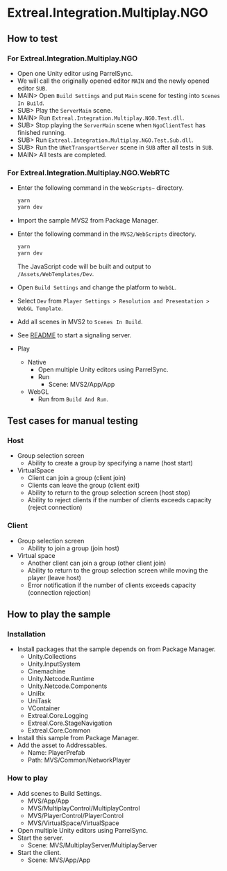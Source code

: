 # Extreal.Integration.Multiplay.NGO

## How to test

### For Extreal.Integration.Multiplay.NGO

- Open one Unity editor using ParrelSync.
- We will call the originally opened editor `MAIN` and the newly opened editor `SUB`.
- MAIN> Open `Build Settings` and put `Main` scene for testing into `Scenes In Build`.
- SUB> Play the `ServerMain` scene.
- MAIN> Run `Extreal.Integration.Multiplay.NGO.Test.dll`.
- SUB> Stop playing the `ServerMain` scene when `NgoClientTest` has finished running.
- SUB> Run `Extreal.Integration.Multiplay.NGO.Test.Sub.dll`.
- SUB> Run the `UNetTransportServer` scene in `SUB` after all tests in `SUB`.
- MAIN> All tests are completed.

### For Extreal.Integration.Multiplay.NGO.WebRTC

- Enter the following command in the `WebScripts~` directory.

   ```bash
   yarn
   yarn dev
   ```

- Import the sample MVS2 from Package Manager.
- Enter the following command in the `MVS2/WebScripts` directory.

   ```bash
   yarn
   yarn dev
   ```

   The JavaScript code will be built and output to `/Assets/WebTemplates/Dev`.
- Open `Build Settings` and change the platform to `WebGL`.
- Select `Dev` from `Player Settings > Resolution and Presentation > WebGL Template`.
- Add all scenes in MVS2 to `Scenes In Build`.
- See [README](https://github.com/extreal-dev/Extreal.Integration.P2P.WebRTC/SignalingServer~/README.md) to start a signaling server.
- Play
  - Native
    - Open multiple Unity editors using ParrelSync.
    - Run
      - Scene: MVS2/App/App
  - WebGL
    - Run from `Build And Run`.

## Test cases for manual testing

### Host

- Group selection screen
  - Ability to create a group by specifying a name (host start)
- VirtualSpace
  - Client can join a group (client join)
  - Clients can leave the group (client exit)
  - Ability to return to the group selection screen (host stop)
  - Ability to reject clients if the number of clients exceeds capacity (reject connection)

### Client

- Group selection screen
  - Ability to join a group (join host)
- Virtual space
  - Another client can join a group (other client join)
  - Ability to return to the group selection screen while moving the player (leave host)
  - Error notification if the number of clients exceeds capacity (connection rejection)

## How to play the sample

### Installation

- Install packages that the sample depends on from Package Manager.
  - Unity.Collections
  - Unity.InputSystem
  - Cinemachine
  - Unity.Netcode.Runtime
  - Unity.Netcode.Components
  - UniRx
  - UniTask
  - VContainer
  - Extreal.Core.Logging
  - Extreal.Core.StageNavigation
  - Extreal.Core.Common
- Install this sample from Package Manager.
- Add the asset to Addressables.
  - Name: PlayerPrefab
  - Path: MVS/Common/NetworkPlayer

### How to play

- Add scenes to Build Settings.
  - MVS/App/App
  - MVS/MultiplayControl/MultiplayControl
  - MVS/PlayerControl/PlayerControl
  - MVS/VirtualSpace/VirtualSpace
- Open multiple Unity editors using ParrelSync.
- Start the server.
  - Scene: MVS/MultiplayServer/MultiplayServer
- Start the client.
  - Scene: MVS/App/App
